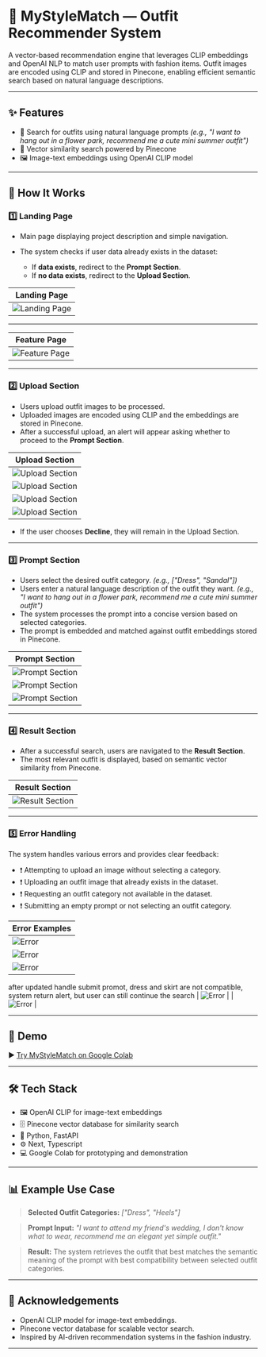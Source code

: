 # 👗 MyStyleMatch — Outfit Recommender System

A vector-based recommendation engine that leverages CLIP embeddings and OpenAI NLP to match user prompts with fashion items. Outfit images are encoded using CLIP and stored in Pinecone, enabling efficient semantic search based on natural language descriptions.

---

## ✨ Features

* 🔎 Search for outfits using natural language prompts
  *(e.g., "I want to hang out in a flower park, recommend me a cute mini summer outfit")*
* 🧠 Vector similarity search powered by Pinecone
* 🖼️ Image-text embeddings using OpenAI CLIP model

---

## 🚀 How It Works

### 1️⃣ Landing Page

* Main page displaying project description and simple navigation.
* The system checks if user data already exists in the dataset:

  * If **data exists**, redirect to the **Prompt Section**.
  * If **no data exists**, redirect to the **Upload Section**.

| Landing Page                                                                                      |
| ------------------------------------------------------------------------------------------------- |
| ![Landing Page](https://github.com/Jihan97ux/MyStyleMatch/blob/main/screenshots/landing_page.JPG) |

---
| Feature Page                                                                                      |
| ------------------------------------------------------------------------------------------------- |
| ![Feature Page](https://github.com/Jihan97ux/MyStyleMatch/blob/main/screenshots/fitur_utama.JPG) |

---

### 2️⃣ Upload Section

* Users upload outfit images to be processed.
* Uploaded images are encoded using CLIP and the embeddings are stored in Pinecone.
* After a successful upload, an alert will appear asking whether to proceed to the **Prompt Section**.

| Upload Section                                                                                                |
| ------------------------------------------------------------------------------------------------------------- |
| ![Upload Section](https://github.com/Jihan97ux/MyStyleMatch/blob/main/screenshots/upload_section.JPG)         |
| ![Upload Section](https://github.com/Jihan97ux/MyStyleMatch/blob/main/screenshots/upload_outfit.JPG)          |
| ![Upload Section](https://github.com/Jihan97ux/MyStyleMatch/blob/main/screenshots/upload_outfit_loading.JPG)  |
| ![Upload Section](https://github.com/Jihan97ux/MyStyleMatch/blob/main/screenshots/upload_outfit_berhasil.JPG) |

* If the user chooses **Decline**, they will remain in the Upload Section.

---

### 3️⃣ Prompt Section

* Users select the desired outfit category.
  *(e.g., \["Dress", "Sandal"])*
* Users enter a natural language description of the outfit they want.
  *(e.g., "I want to hang out in a flower park, recommend me a cute mini summer outfit")*
* The system processes the prompt into a concise version based on selected categories.
* The prompt is embedded and matched against outfit embeddings stored in Pinecone.

| Prompt Section                                                                                                    |
| ----------------------------------------------------------------------------------------------------------------- |
| ![Prompt Section](https://github.com/Jihan97ux/MyStyleMatch/blob/main/screenshots/prompt_section.JPG)             |
| ![Prompt Section](https://github.com/Jihan97ux/MyStyleMatch/blob/main/screenshots/prompt_rekomendasi.JPG)         |
| ![Prompt Section](https://github.com/Jihan97ux/MyStyleMatch/blob/main/screenshots/prompt_rekomendasi_loading.JPG) |

---

### 4️⃣ Result Section

* After a successful search, users are navigated to the **Result Section**.
* The most relevant outfit is displayed, based on semantic vector similarity from Pinecone.

| Result Section                                                                                           |
| -------------------------------------------------------------------------------------------------------- |
| ![Result Section](https://github.com/Jihan97ux/MyStyleMatch/blob/main/screenshots/hasil_rekomendasi.JPG) |

---

### 5️⃣ Error Handling

The system handles various errors and provides clear feedback:

* ❗ Attempting to upload an image without selecting a category.
* ❗ Uploading an outfit image that already exists in the dataset.
* ❗ Requesting an outfit category not available in the dataset.
* ❗ Submitting an empty prompt or not selecting an outfit category.

| Error Examples                                                                                                                 |
| ------------------------------------------------------------------------------------------------------------------------------ |
| ![Error](https://github.com/Jihan97ux/MyStyleMatch/blob/main/screenshots/upload_outfit_missing_kategori.JPG)                   |
| ![Error](https://github.com/Jihan97ux/MyStyleMatch/blob/main/screenshots/upload_outfit_same_image.JPG)                        |
| ![Error](https://github.com/Jihan97ux/MyStyleMatch/blob/main/screenshots/prompt_rekomendasi_kategori_not_in_dataset.JPG)       |
after updated handle submit promot, dress and skirt are not compatible, system return alert, but user can still continue the search
| ![Error](https://github.com/Jihan97ux/MyStyleMatch/blob/main/screenshots/prompt_rekomendasi_kategori_not_in_dataset_alert.JPG) |
| ![Error](https://github.com/Jihan97ux/MyStyleMatch/blob/main/screenshots/hasil_rekomendasi_dengan_kategori_not_in_dataset.JPG) |

---

## 🔗 Demo

▶️ [Try MyStyleMatch on Google Colab](https://colab.research.google.com/drive/1tziI0iiYD7UgJTRwo746NCt3ukd2EVHi?usp=sharing)

---

## 🛠️ Tech Stack

* 🖼️ OpenAI CLIP for image-text embeddings
* 🗄️ Pinecone vector database for similarity search
* 🐍 Python, FastAPI
* ⚙️ Next, Typescript
* 💻 Google Colab for prototyping and demonstration

---

## 📊 Example Use Case

> **Selected Outfit Categories:**
> *\["Dress", "Heels"]*

> **Prompt Input:**
> *"I want to attend my friend's wedding, I don't know what to wear, recommend me an elegant yet simple outfit."*

> **Result:**
> The system retrieves the outfit that best matches the semantic meaning of the prompt with best compatibility between selected outfit categories. 

---

## 📢 Acknowledgements

* OpenAI CLIP model for image-text embeddings.
* Pinecone vector database for scalable vector search.
* Inspired by AI-driven recommendation systems in the fashion industry.

---
